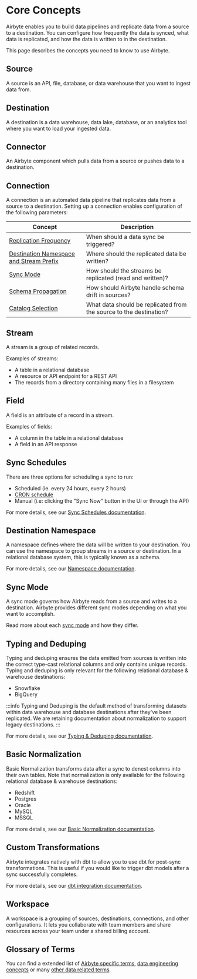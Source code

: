 # Core Concepts

Airbyte enables you to build data pipelines and replicate data from a source to a destination. You can configure how frequently the data is synced, what data is replicated, and how the data is written to in the destination.

This page describes the concepts you need to know to use Airbyte.

## Source

A source is an API, file, database, or data warehouse that you want to ingest data from.

## Destination

A destination is a data warehouse, data lake, database, or an analytics tool where you want to load your ingested data.

## Connector

An Airbyte component which pulls data from a source or pushes data to a destination.

## Connection

A connection is an automated data pipeline that replicates data from a source to a destination. Setting up a connection enables configuration of the following parameters:

| Concept              | Description                                                                                                         |
|---------------------|---------------------------------------------------------------------------------------------------------------------|
| [Replication Frequency](/using-airbyte/core-concepts/sync-schedules.md) | When should a data sync be triggered? | 
| [Destination Namespace and Stream Prefix](/using-airbyte/core-concepts/namespaces.md) | Where should the replicated data be written? | 
| [Sync Mode](/using-airbyte/core-concepts/sync-modes/readme.md) | How should the streams be replicated (read and written)? | 
| [Schema Propagation](/cloud/managing-airbyte-cloud/manage-schema-changes.md) | How should Airbyte handle schema drift in sources? | 
| [Catalog Selection](/cloud/managing-airbyte-cloud/configuring-connections.md#modify-streams-in-your-connection) | What data should be replicated from the source to the destination? | 

## Stream

A stream is a group of related records.

Examples of streams:

- A table in a relational database
- A resource or API endpoint for a REST API
- The records from a directory containing many files in a filesystem

## Field

A field is an attribute of a record in a stream.

Examples of fields:

- A column in the table in a relational database
- A field in an API response

## Sync Schedules

There are three options for scheduling a sync to run: 
- Scheduled (ie. every 24 hours, every 2 hours)
- [CRON schedule](https://www.quartz-scheduler.org/documentation/quartz-2.3.0/tutorials/crontrigger.html)
- Manual \(i.e: clicking the "Sync Now" button in the UI or through the API\)

For more details, see our [Sync Schedules documentation](sync-schedules.md).

## Destination Namespace

A namespace defines where the data will be written to your destination. You can use the namespace to group streams in a source or destination. In a relational database system, this is typically known as a schema.

For more details, see our [Namespace documentation](namespaces.md).

## Sync Mode

A sync mode governs how Airbyte reads from a source and writes to a destination. Airbyte provides different sync modes depending on what you want to accomplish.

Read more about each [sync mode](using-airbyte/core-concepts/sync-modes) and how they differ. 

## Typing and Deduping

Typing and deduping ensures the data emitted from sources is written into the correct type-cast relational columns and only contains unique records. Typing and deduping is only relevant for the following relational database & warehouse destinations:

- Snowflake
- BigQuery

:::info
Typing and Deduping is the default method of transforming datasets within data warehouse and database destinations after they've been replicated. We are retaining documentation about normalization to support legacy destinations. 
:::

For more details, see our [Typing & Deduping documentation](/understanding-airbyte/typing-deduping). 

## Basic Normalization

Basic Normalization transforms data after a sync to denest columns into their own tables. Note that normalization is only available for the following relational database & warehouse destinations:

- Redshift
- Postgres
- Oracle
- MySQL
- MSSQL

For more details, see our [Basic Normalization documentation](/using-airbyte/core-concepts/basic-normalization.md).

## Custom Transformations

Airbyte integrates natively with dbt to allow you to use dbt for post-sync transformations. This is useful if you would like to trigger dbt models after a sync successfully completes.

For more details, see our [dbt integration documentation](/cloud/managing-airbyte-cloud/dbt-cloud-integration.md). 

## Workspace

A workspace is a grouping of sources, destinations, connections, and other configurations. It lets you collaborate with team members and share resources across your team under a shared billing account.

## Glossary of Terms

You can find a extended list of [Airbyte specific terms](https://glossary.airbyte.com/term/airbyte-glossary-of-terms/), [data engineering concepts](https://glossary.airbyte.com/term/data-engineering-concepts) or many [other data related terms](https://glossary.airbyte.com/).
